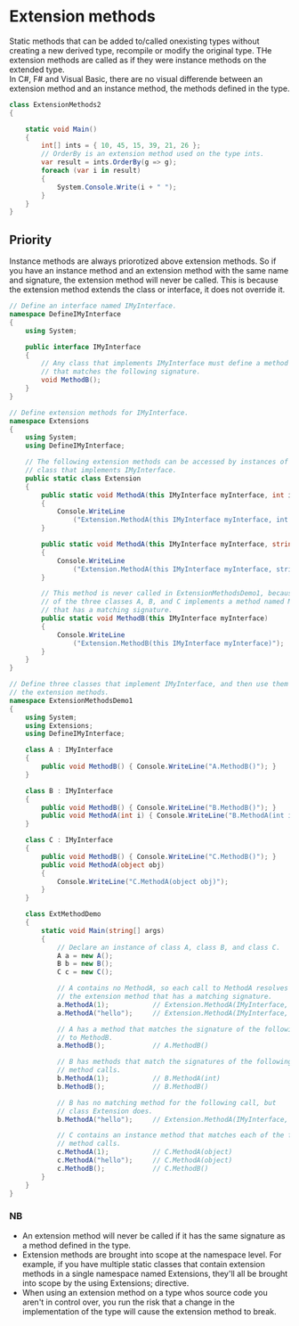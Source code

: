 # Extension methods

Static methods that can be added to/called onexisting types without creating a new derived type, recompile or modify the original type. THe extension methods are called as if they were instance methods on the extended type.\
In C#, F# and Visual Basic, there are no visual differende between an extension method and an instance method, the methods defined in the type.

```c#
class ExtensionMethods2
{

    static void Main()
    {
        int[] ints = { 10, 45, 15, 39, 21, 26 };
        // OrderBy is an extension method used on the type ints.
        var result = ints.OrderBy(g => g);
        foreach (var i in result)
        {
            System.Console.Write(i + " ");
        }
    }
}
```

## Priority
Instance methods are always priorotized above extension methods. So if you have an instance method and an extension method with the same name and signature, the extension method will never be called. This is because the extension method extends the class or interface, it does not override it.

```C#
// Define an interface named IMyInterface.
namespace DefineIMyInterface
{
    using System;

    public interface IMyInterface
    {
        // Any class that implements IMyInterface must define a method
        // that matches the following signature.
        void MethodB();
    }
}

// Define extension methods for IMyInterface.
namespace Extensions
{
    using System;
    using DefineIMyInterface;

    // The following extension methods can be accessed by instances of any
    // class that implements IMyInterface.
    public static class Extension
    {
        public static void MethodA(this IMyInterface myInterface, int i)
        {
            Console.WriteLine
                ("Extension.MethodA(this IMyInterface myInterface, int i)");
        }

        public static void MethodA(this IMyInterface myInterface, string s)
        {
            Console.WriteLine
                ("Extension.MethodA(this IMyInterface myInterface, string s)");
        }

        // This method is never called in ExtensionMethodsDemo1, because each
        // of the three classes A, B, and C implements a method named MethodB
        // that has a matching signature.
        public static void MethodB(this IMyInterface myInterface)
        {
            Console.WriteLine
                ("Extension.MethodB(this IMyInterface myInterface)");
        }
    }
}

// Define three classes that implement IMyInterface, and then use them to test
// the extension methods.
namespace ExtensionMethodsDemo1
{
    using System;
    using Extensions;
    using DefineIMyInterface;

    class A : IMyInterface
    {
        public void MethodB() { Console.WriteLine("A.MethodB()"); }
    }

    class B : IMyInterface
    {
        public void MethodB() { Console.WriteLine("B.MethodB()"); }
        public void MethodA(int i) { Console.WriteLine("B.MethodA(int i)"); }
    }

    class C : IMyInterface
    {
        public void MethodB() { Console.WriteLine("C.MethodB()"); }
        public void MethodA(object obj)
        {
            Console.WriteLine("C.MethodA(object obj)");
        }
    }

    class ExtMethodDemo
    {
        static void Main(string[] args)
        {
            // Declare an instance of class A, class B, and class C.
            A a = new A();
            B b = new B();
            C c = new C();

            // A contains no MethodA, so each call to MethodA resolves to
            // the extension method that has a matching signature.
            a.MethodA(1);           // Extension.MethodA(IMyInterface, int)
            a.MethodA("hello");     // Extension.MethodA(IMyInterface, string)

            // A has a method that matches the signature of the following call
            // to MethodB.
            a.MethodB();            // A.MethodB()

            // B has methods that match the signatures of the following
            // method calls.
            b.MethodA(1);           // B.MethodA(int)
            b.MethodB();            // B.MethodB()

            // B has no matching method for the following call, but
            // class Extension does.
            b.MethodA("hello");     // Extension.MethodA(IMyInterface, string)

            // C contains an instance method that matches each of the following
            // method calls.
            c.MethodA(1);           // C.MethodA(object)
            c.MethodA("hello");     // C.MethodA(object)
            c.MethodB();            // C.MethodB()
        }
    }
}
```

### NB

* An extension method will never be called if it has the same signature as a method defined in the type.
* Extension methods are brought into scope at the namespace level. For example, if you have multiple static classes that contain extension methods in a single namespace named Extensions, they'll all be brought into scope by the using Extensions; directive.
* When using an extension method on a type whos source code you aren't in control over, you run the risk that a change in the implementation of the type will cause the extension method to break.